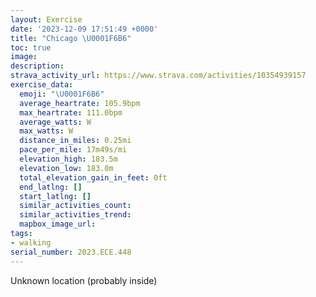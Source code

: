 ```yaml
---
layout: Exercise
date: '2023-12-09 17:51:49 +0000'
title: "Chicago \U0001F6B6"
toc: true
image:
description:
strava_activity_url: https://www.strava.com/activities/10354939157
exercise_data:
  emoji: "\U0001F6B6"
  average_heartrate: 105.9bpm
  max_heartrate: 111.0bpm
  average_watts: W
  max_watts: W
  distance_in_miles: 0.25mi
  pace_per_mile: 17m49s/mi
  elevation_high: 183.5m
  elevation_low: 183.0m
  total_elevation_gain_in_feet: 0ft
  end_latlng: []
  start_latlng: []
  similar_activities_count:
  similar_activities_trend:
  mapbox_image_url:
tags:
- walking
serial_number: 2023.ECE.448
---
```

Unknown location (probably inside)
